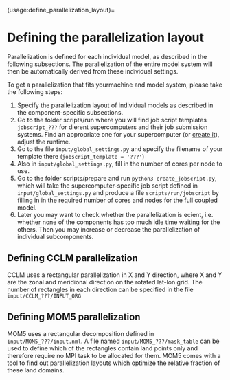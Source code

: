 (usage:define_parallelization_layout)=
# Defining the parallelization layout

Parallelization is defined for each individual model, as described in the following subsections.
The parallelization of the entire model system will then be automatically derived from these individual settings.

To get a parallelization that fits yourmachine and model system, please take the following
steps:
1. Specify the parallelization layout of individual models as described in the component-specific subsections.
2. Go to the folder scripts/run where you will find job script templates `jobscript_???` for dierent supercomputers and their job submission systems. Find an appropriate one for your supercomputer (or [create it](usage:setting_up_jobscript)), adjust the runtime.
3. Go to the file `input/global_settings.py` and specify the filename of your template there (`jobscript_template = '???'`)
4. Also in `input/global_settings.py`, fill in the number of cores per node to use.
5. Go to the folder scripts/prepare and run `python3 create_jobscript.py`, which will take the supercomputer-specific job script defined in `input/global_settings.py` and produce a file `scripts/run/jobscript` by filling in in the required number of cores and nodes for the full coupled model.
6. Later you may want to check whether the parallelization is ecient, i.e. whether none of the components has too much idle time waiting for the others. Then you may increase or decrease the parallelization of individual subcomponents.

## Defining CCLM parallelization

CCLM uses a rectangular parallelization in X and Y direction, where X and Y are the zonal and meridional direction on the rotated lat-lon grid. 
The number of rectangles in each direction can be specified in the file `input/CCLM_???/INPUT_ORG`

## Defining MOM5 parallelization

MOM5 uses a rectangular decomposition defined in `input/MOM5_???/input.nml`. 
A file named `input/MOM5_???/mask_table` can be used to define which of the rectangles contain land points only and therefore require no MPI task to be allocated for them. 
MOM5 comes with a tool to find out parallelization layouts which optimize the relative fraction of these land domains.

